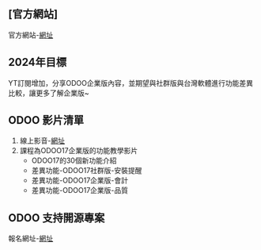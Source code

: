 ## [官方網站]
官方網站-[網址](https://consultant.xienci.com/)
## 2024年目標
YT訂閱增加，分享ODOO企業版內容，並期望與社群版與台灣軟體進行功能差異比較，讓更多了解企業版~
## ODOO 影片清單
1. 線上影音-[網址](https://www.youtube.com/channel/UCFn6F8NOS8MTDP4ZSb_ppUA)
2. 課程為ODOO17企業版的功能教學影片
   + ODOO17的30個新功能介紹
   + 差異功能-ODOO17社群版-安裝提醒
   + 差異功能-ODOO17企業版-會計
   + 差異功能-ODOO17企業版-品質

## ODOO 支持開源專案
報名網址-[網址](https://consultant.xienci.com/event/2003odoo-1/register)

